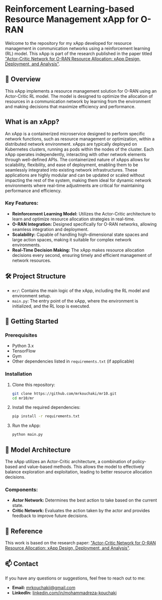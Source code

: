 # Reinforcement Learning-based Resource Management xApp for O-RAN

Welcome to the repository for my xApp developed for resource management in communication networks using a reinforcement learning (RL) model. This xApp is part of the research published in the paper titled ["Actor-Critic Network for O-RAN Resource Allocation: xApp Design, Deployment, and Analysis"](https://ieeexplore.ieee.org/abstract/document/10008713).

## 📜 Overview

This xApp implements a resource management solution for O-RAN using an Actor-Critic RL model. The model is designed to optimize the allocation of resources in a communication network by learning from the environment and making decisions that maximize efficiency and performance. 

## What is an xApp?

An xApp is a containerized microservice designed to perform specific network functions, such as resource management or optimization, within a distributed network environment. xApps are typically deployed on Kubernetes clusters, running as pods within the nodes of the cluster. Each xApp operates independently, interacting with other network elements through well-defined APIs. The containerized nature of xApps allows for scalability, flexibility, and ease of deployment, enabling them to be seamlessly integrated into existing network infrastructures. These applications are highly modular and can be updated or scaled without impacting the rest of the system, making them ideal for dynamic network environments where real-time adjustments are critical for maintaining performance and efficiency.


### Key Features:
- **Reinforcement Learning Model:** Utilizes the Actor-Critic architecture to learn and optimize resource allocation strategies in real-time.
- **O-RAN Integration:** Designed specifically for O-RAN networks, allowing seamless integration and deployment.
- **Scalability:** Capable of handling high-dimensional state spaces and large action spaces, making it suitable for complex network environments.
- **Real-Time Decision Making:** The xApp makes resource allocation decisions every second, ensuring timely and efficient management of network resources.

## 🛠️ Project Structure

- `mr/`: Contains the main logic of the xApp, including the RL model and environment setup.
- `main.py`: The entry point of the xApp, where the environment is initialized, and the RL loop is executed.

## 🚀 Getting Started

### Prerequisites
- Python 3.x
- TensorFlow
- Gym
- Other dependencies listed in `requirements.txt` (if applicable)

### Installation

1. Clone this repository:
    ```bash
    git clone https://github.com/mrkouchaki/mr10.git
    cd mr10/mr
    ```

2. Install the required dependencies:
    ```bash
    pip install -r requirements.txt
    ```

3. Run the xApp:
    ```bash
    python main.py
    ```

## 🧠 Model Architecture

The xApp utilizes an Actor-Critic architecture, a combination of policy-based and value-based methods. This allows the model to effectively balance exploration and exploitation, leading to better resource allocation decisions.

### Components:
- **Actor Network:** Determines the best action to take based on the current state.
- **Critic Network:** Evaluates the action taken by the actor and provides feedback to improve future decisions.

## 📝 Reference

This work is based on the research paper: ["Actor-Critic Network for O-RAN Resource Allocation: xApp Design, Deployment, and Analysis"](https://ieeexplore.ieee.org/abstract/document/10008713).

## 📫 Contact

If you have any questions or suggestions, feel free to reach out to me:

- **Email:** [mrkouchakii@gmail.com](mailto:mrkouchakii@gmail.com)
- **LinkedIn:** [linkedin.com/in/mohammadreza-kouchaki](https://www.linkedin.com/in/mohammadreza-kouchaki/)
